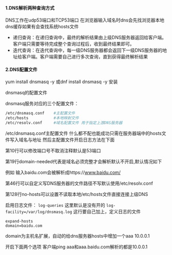#### 1.DNS解析两种查询方式

DNS工作在udp53端口和TCP53端口 在浏览器输入域名时dns会先找浏览器本地dns缓存如果有会查找系统hosts文件

- 递归查询：在递归查询中，最终的解析结果由上级DNS服务器返回给客户端。客户端只需要等待完成整个查询过程后，收到最终结果即可。
- 迭代查询：在迭代查询中，每一级DNS服务器都会返回下一级DNS服务器的地址给客户端。客户端需要自己进行多次查询，直到获得最终解析结果

#### 2.DNS配置文件

yum install dnsmasq -y 或dnf install dnsmasq -y 安装

dnsmasq的配置文件

dnsmasq服务对应的三个配置文件：

```bash
/etc/dnsmasq.conf    #主配置文件
/etc/hosts           #本地映射文件
/etc/resolv.conf     #域名配置文件 用于指定上游DNS服务器
```

 /etc/dnsmasq.conf主配置文件 什么都不配也能成功只需在服务器端中的hosts文件写入域名与地址 然后主配置文件开启日志方法在下面

第10行可以修改端口号不取消注释默认是53端口

第19行domain-needed代表是域名必须完整才会解析默认不开启,默认情况如下

例如 输入baidu.com会被解析成https://www.baidu.com/

第46行可以自定义写DNS服务器的文件路径不写默认使用/etc/resolv.conf

第128行no-hosts可以设置不读取本地/etc/hosts文件直接连接上级DNS

启用日志文件： `log-queries` 这里默认是没有开的 `log-facility=/var/log/dnsmasq.log` 这行要自己加上，定义日志的文件

```
expand-hosts
domain=baidu.com
```

domain为主机名扩展，自动的给dns服务器hosts中增加一个aaa 10.0.0.1 

开启下面两个选项 客户端ping aaa和aaa.baidu.com解析的都是10.0.0.1